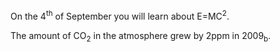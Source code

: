 <html>
	<head>
		<title>Superscript and Subscript</title>
	</head>
	<body>
		<p>On the 4<sup>th</sup> of September you will learn about E=MC<sup>2</sup>.</p>
		<p>The amount of CO<sub>2</sub> in the atmosphere grew by 2ppm in 2009<sub>b</sub>.</p>
	</body>
</html>
